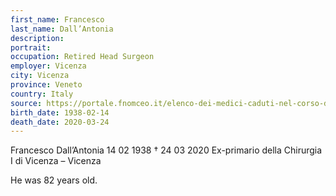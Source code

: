 ```yaml
---
first_name: Francesco
last_name: Dall’Antonia
description: 
portrait: 
occupation: Retired Head Surgeon
employer: Vicenza
city: Vicenza
province: Veneto
country: Italy
source: https://portale.fnomceo.it/elenco-dei-medici-caduti-nel-corso-dellepidemia-di-covid-19/
birth_date: 1938-02-14
death_date: 2020-03-24
---
```


Francesco Dall’Antonia 14 02 1938 † 24 03 2020
Ex-primario della Chirurgia I di Vicenza – Vicenza

He was 82 years old.
